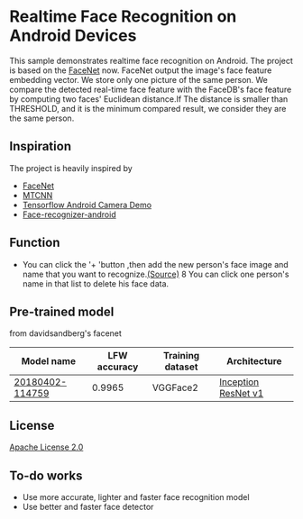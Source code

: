 # Realtime Face Recognition on Android Devices


This sample demonstrates realtime face recognition on Android. The project is based on the [FaceNet](https://arxiv.org/abs/1503.03832) now. 
FaceNet output the image's face feature embedding vector.
We store only one picture of the same person. We compare the detected real-time face feature with the FaceDB's face feature by computing two faces' Euclidean distance.If The distance is smaller than THRESHOLD, and  it is the minimum compared result, we consider they are the same person.

## Inspiration
The project is heavily inspired by
* [FaceNet](https://github.com/davidsandberg/facenet)
* [MTCNN](https://github.com/blaueck/tf-mtcnn)
* [Tensorflow Android Camera Demo](https://github.com/tensorflow/tensorflow/tree/master/tensorflow/examples/android)
* [Face-recognizer-android](https://github.com/pillarpond/face-recognizer-android)
## Function
* You can click the '+ 'button ,then add the new person's face image and name that you want to recognize.[(Source)](https://github.com/qiangz520/RealtimeFaceRecognition/blob/master/app/src/main/assets/label)
8 You can click one person's name in that list to delete his face data.

## Pre-trained model
from davidsandberg's facenet

| Model name      | LFW accuracy | Training dataset | Architecture |
|-----------------|--------------|------------------|-------------|
| [20180402-114759](https://drive.google.com/open?id=1EXPBSXwTaqrSC0OhUdXNmKSh9qJUQ55-) | 0.9965        | VGGFace2      | [Inception ResNet v1](https://github.com/davidsandberg/facenet/blob/master/src/models/inception_resnet_v1.py) |

## License
[Apache License 2.0](./LICENSE)

## To-do works
* Use more accurate, lighter and faster face recognition model
* Use better and faster face detector